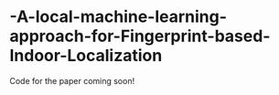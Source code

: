 # -A-local-machine-learning-approach-for-Fingerprint-based-Indoor-Localization
Code for the paper coming soon!
